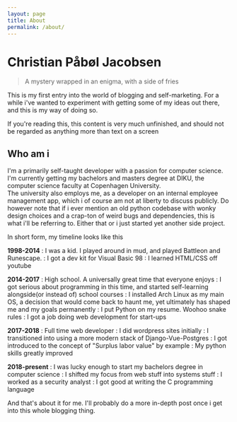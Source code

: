 ```yaml
---
layout: page
title: About
permalink: /about/
---
```


# Christian Påbøl Jacobsen
> A mystery wrapped in an enigma, with a side of fries

This is my first entry into the world of blogging and self-marketing. For a while i've wanted to
experiment with getting some of my ideas out there, and this is my way of doing so.

If you're reading this, this content is very much unfinished, and should not be regarded as 
anything more than text on a screen

## Who am i
I'm a primarily self-taught developer with a passion for computer science. I'm currently getting
my bachelors and masters degree at DIKU, the computer science faculty at Copenhagen University.  
The university also employs me, as a developer on an internal employee management app, which i of
course am not at liberty to discuss publicly. Do however note that if i ever mention an old python
codebase with wonky design choices and a crap-ton of weird bugs and dependencies, this is what i'll
be referring to. Either that or i just started yet another side project.

In short form, my timeline looks like this 

**1998-2014**
: I was a kid. I played around in mud, and played Battleon and Runescape.
: I got a dev kit for Visual Basic 98
: I learned HTML/CSS off youtube

**2014-2017**
: High school. A universally great time that everyone enjoys
: I got serious about programming in this time, and started self-learning alongside(or instead of)
school courses
: I installed Arch Linux as my main OS, a decision that would come back to haunt me, yet ultimately
has shaped me and my goals permanently
: I put Python on my resume. Woohoo snake rules
: I got a job doing web development for start-ups

**2017-2018**
: Full time web developer
: I did wordpress sites initially
: I transitioned into using a more modern stack of Django-Vue-Postgres
: I got introduced to the concept of "Surplus labor value" by example
: My python skills greatly improved

**2018-present**
: I was lucky enough to start my bachelors degree in computer science
: I shifted my focus from web stuff into systems stuff
: I worked as a security analyst
: I got good at writing the C programming language

And that's about it for me. I'll probably do a more in-depth post once i get into this whole 
blogging thing.

[jekyll-organization]: https://github.com/jekyll
